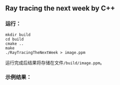 ## Ray tracing the next week by C++

### 运行：
```shell
mkdir build
cd build
cmake ..
make
./RayTracingTheNextWeek > image.ppm
```
运行完成后结果将存储在文件``/build/image.ppm``。  
### 示例结果：  
